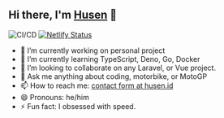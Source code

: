 ## Hi there, I'm [Husen](http://husen.id) 👋

![CI/CD](https://github.com/hapakaien/site/workflows/CI/CD/badge.svg) [![Netlify Status](https://api.netlify.com/api/v1/badges/82403f6f-4df7-4120-8aac-5d5befb70ad0/deploy-status)](https://app.netlify.com/sites/husen-id/deploys)

- 🔭 I’m currently working on personal project
- 🌱 I’m currently learning TypeScript, Deno, Go, Docker
- 👯 I’m looking to collaborate on any Laravel, or Vue project.
- 💬 Ask me anything about coding, motorbike, or MotoGP
- 📫 How to reach me: [contact form at husen.id](https://husen.id/#contact-form)
- 😄 Pronouns: he/him
- ⚡ Fun fact: I obsessed with speed.

